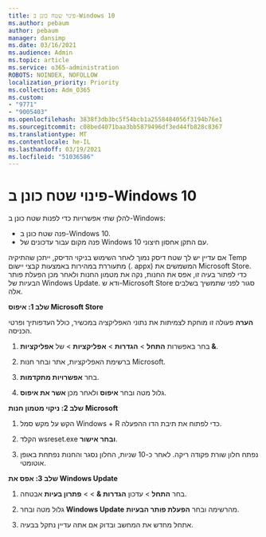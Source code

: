 ```yaml
---
title: פינוי שטח כונן ב-Windows 10
ms.author: pebaum
author: pebaum
manager: dansimp
ms.date: 03/16/2021
ms.audience: Admin
ms.topic: article
ms.service: o365-administration
ROBOTS: NOINDEX, NOFOLLOW
localization_priority: Priority
ms.collection: Adm_O365
ms.custom:
- "9771"
- "9005403"
ms.openlocfilehash: 3838f3db3bc5f54bcb1a2558484056f3194b76e1
ms.sourcegitcommit: c08bed4071baa3bb5879496df3ed44fb828c8367
ms.translationtype: MT
ms.contentlocale: he-IL
ms.lasthandoff: 03/19/2021
ms.locfileid: "51036586"
---
```

# <a name="free-up-drive-space-in-windows-10"></a>פינוי שטח כונן ב-Windows 10

להלן שתי אפשרויות כדי לפנות שטח כונן ב-Windows:

- פנה שטח כונן ב-Windows 10.
- פנה מקום עבור עדכונים של Windows 10 עם התקן אחסון חיצוני.

אם עדיין יש לך שטח דיסק נמוך לאחר השימוש בניקוי הדיסק, ייתכן שהתיקיה Temp מתעוררת במהירות באמצעות קבצי יישום (. appx) המשמשים את Microsoft Store. כדי לפתור בעיה זו, אפס את החנות, נקה את מטמון החנות ולאחר מכן הפעלת פותר הבעיות של Windows Update. ודא ש-Microsoft Store סגור לפני שתמשיך בשלבים אלה.

**שלב 1: איפוס Microsoft Store**

**הערה** פעולה זו מוחקת לצמיתות את נתוני האפליקציה במכשיר, כולל העדפותיך ופרטי הכניסה.

1. בחר באפשרות **התחל**  >  **הגדרות**  >  **אפליקציות**  >  של **אפליקציות &**.

1. ברשימת האפליקציות, אתר ובחר חנות Microsoft.

1. בחר **אפשרויות מתקדמות**.

1. גלול מטה ובחר **איפוס** ולאחר מכן **אשר את איפוס**.

**שלב 2: ניקוי מטמון חנות Microsoft**

1. הקש על מקש סמל Windows + R כדי לפתוח את תיבת הדו ההפעלה.

1. הקלד wsreset.exe **ובחר אישור**.

1. נפתח חלון שורת פקודה ריקה. לאחר כ-10 שניות, החלון נסגר והחנות נפתחת באופן אוטומטי.

**שלב 3: אפס את Windows Update**

1. בחר **התחל**  >  עדכון **הגדרות &**  >    >  **פתרון בעיות** אבטחה.

1. גלול מטה ובחר **Windows Update** מהרשימה ובחר **הפעלת פותר הבעיות**.

1. אתחל מחדש את המחשב ובדוק אם אתה עדיין נתקל בבעיה.

